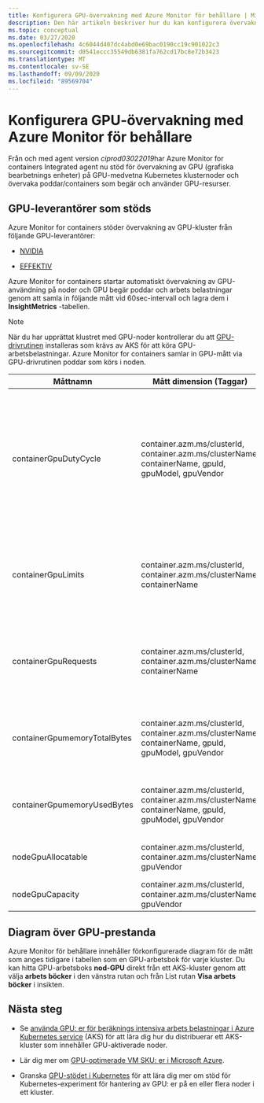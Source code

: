 ```yaml
---
title: Konfigurera GPU-övervakning med Azure Monitor för behållare | Microsoft Docs
description: Den här artikeln beskriver hur du kan konfigurera övervakning av Kubernetes-kluster med NVIDIA-och AMD GPU-aktiverade noder med Azure Monitor för behållare.
ms.topic: conceptual
ms.date: 03/27/2020
ms.openlocfilehash: 4c6044d407dc4abd0e69bac0190cc19c901022c3
ms.sourcegitcommit: d0541eccc35549db6381fa762cd17bc8e72b3423
ms.translationtype: MT
ms.contentlocale: sv-SE
ms.lasthandoff: 09/09/2020
ms.locfileid: "89569704"
---
```

# <a name="configure-gpu-monitoring-with-azure-monitor-for-containers"></a>Konfigurera GPU-övervakning med Azure Monitor för behållare

Från och med agent version *ciprod03022019*har Azure Monitor for containers Integrated agent nu stöd för övervakning av GPU (grafiska bearbetnings enheter) på GPU-medvetna Kubernetes klusternoder och övervaka poddar/containers som begär och använder GPU-resurser.

## <a name="supported-gpu-vendors"></a>GPU-leverantörer som stöds

Azure Monitor for containers stöder övervakning av GPU-kluster från följande GPU-leverantörer:

- [NVIDIA](https://developer.nvidia.com/kubernetes-gpu)

- [EFFEKTIV](https://github.com/RadeonOpenCompute/k8s-device-plugin)

Azure Monitor for containers startar automatiskt övervakning av GPU-användning på noder och GPU begär poddar och arbets belastningar genom att samla in följande mått vid 60sec-intervall och lagra dem i **InsightMetrics** -tabellen.

>[!NOTE]
>När du har upprättat klustret med GPU-noder kontrollerar du att [GPU-drivrutinen](../../aks/gpu-cluster.md) installeras som krävs av AKS för att köra GPU-arbetsbelastningar. Azure Monitor for containers samlar in GPU-mått via GPU-drivrutinen poddar som körs i noden. 

|Måttnamn |Mått dimension (Taggar) |Beskrivning |
|------------|------------------------|------------|
|containerGpuDutyCycle |container.azm.ms/clusterId, container.azm.ms/clusterName, containerName, gpuId, gpuModel, gpuVendor|Procent andel av tiden under den senaste samplings perioden (60 sekunder) under vilken GPU var upptagen/aktivt bearbetas för en behållare. Månads cykel är ett tal mellan 1 och 100. |
|containerGpuLimits |container.azm.ms/clusterId, container.azm.ms/clusterName, containerName |Varje behållare kan ange gränser som en eller flera GPU: er. Det går inte att begära eller begränsa en bråkdel av en GPU. |
|containerGpuRequests |container.azm.ms/clusterId, container.azm.ms/clusterName, containerName |Varje behållare kan begära en eller flera GPU: er. Det går inte att begära eller begränsa en bråkdel av en GPU.|
|containerGpumemoryTotalBytes |container.azm.ms/clusterId, container.azm.ms/clusterName, containerName, gpuId, gpuModel, gpuVendor |Mängden GPU-minne i byte som är tillgängligt för användning för en speciell behållare. |
|containerGpumemoryUsedBytes |container.azm.ms/clusterId, container.azm.ms/clusterName, containerName, gpuId, gpuModel, gpuVendor |Mängden GPU-minne i byte som används av en speciell behållare. |
|nodeGpuAllocatable |container.azm.ms/clusterId, container.azm.ms/clusterName, gpuVendor |Antal GPU: er i en nod som kan användas av Kubernetes. |
|nodeGpuCapacity |container.azm.ms/clusterId, container.azm.ms/clusterName, gpuVendor |Totalt antal GPU: er i en nod. |

## <a name="gpu-performance-charts"></a>Diagram över GPU-prestanda 

Azure Monitor för behållare innehåller förkonfigurerade diagram för de mått som anges tidigare i tabellen som en GPU-arbetsbok för varje kluster. Du kan hitta GPU-arbetsboks **nod-GPU** direkt från ett AKS-kluster genom att välja **arbets böcker** i den vänstra rutan och från List rutan **Visa arbets böcker** i insikten.

## <a name="next-steps"></a>Nästa steg

- Se [använda GPU: er för beräknings intensiva arbets belastningar i Azure Kubernetes service](../../aks/gpu-cluster.md) (AKS) för att lära dig hur du distribuerar ett AKS-kluster som innehåller GPU-aktiverade noder.

- Lär dig mer om [GPU-optimerade VM SKU: er i Microsoft Azure](../../virtual-machines/sizes-gpu.md).

- Granska [GPU-stödet i Kubernetes](https://kubernetes.io/docs/tasks/manage-gpus/scheduling-gpus/) för att lära dig mer om stöd för Kubernetes-experiment för hantering av GPU: er på en eller flera noder i ett kluster.
